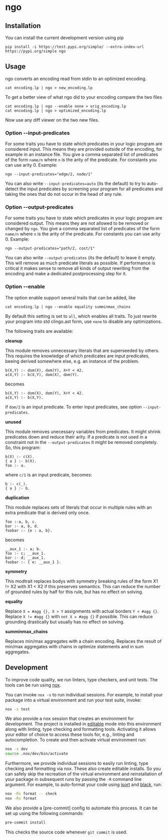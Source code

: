 # ngo

## Installation

You can install the current development version using pip

```shell
pip install -i https://test.pypi.org/simple/ --extra-index-url https://pypi.org/simple ngo
```

## Usage
ngo converts an encoding read from stdin to an optimized encoding.

```shell
cat encoding.lp | ngo > new_encoding.lp
```

To get a better view of what ngo did to your encoding compare the two files
```shell
cat encoding.lp | ngo --enable none > orig_encoding.lp
cat encoding.lp | ngo > optimized_encoding.lp
```
Now use any diff viewer on the two new files.

### Option --input-predicates
For some traits you have to state which predicates in your logic
program are considered input. This means they are provided outside of the encoding,
for example in an instance file. You give a comma separated list of predicates of the form `name/n` where `n` is the arity of the predicate. For constants you can use arity 0. 
Example:
```shell
ngo --input-predicates="edge/2, node/1"
```
You can also write `--input-predicates=auto` (its the default) to try to auto-detect the input predicates by screening your program for all predicates and taking the ones that do not occur in the head of any rule.

### Option --output-predicates
For some traits you have to state which predicates in your logic
program are considered output. This means they are not allowed to be removed or changed by `ngo`.
You give a comma separated list of predicates of the form `name/n` where `n` is the arity of the predicate. For constants you can use arity 0. 
Example:
```shell
ngo --output-predicates="path/2, cost/1"
```
You can also write `--output-predicates` (its the default) to leave it empty. This will remove as much predicate literals as possible. If performance is critical it makes sense to remove all kinds of output rewriting from the encoding and make a dedicated postprocessing step for it.

### Option --enable

The option enable support several traits that can be added, like
```shell
cat encoding.lp | ngo --enable equality summinmax_chains
```
By default this setting is set to `all`, which enables all traits.
To just rewrite your program into std clingo.ast form, use `none` to disable any optimizations.

The following traits are available:

**cleanup**

This module removes unnecessary literals that are superseeded by others.
This requires the knowledge of which predicates are input predicates,
beeing derived somewhere else, e.g. an instance of the problem.

```
b(X,Y) :- dom(X), dom(Y), X+Y < 42.
a(X,Y) :- b(X,Y), dom(X), dom(Y).
```
becomes
```
b(X,Y) :- dom(X), dom(Y), X+Y < 42.
a(X,Y) :- b(X,Y).
```
if `dom/2` is an input predicate.
To enter input predicates, see option `--input-predicates`.

**unused**

This module removes unecessary variables from predicates. It might shrink predicates down and reduce their arity.
If a predicate is not used in a constraint not in the `--output-predicates` it might be removed completely.
So, this program:
```
b(X) :- c(X).
{ a } :- b(X).
foo :- a.
```
where `c/1` is an input predicate, becomes:
```
b :- c(_).
{ a } :- b.
``````

**duplication**

This module replaces sets of literals that occur in multiple rules
 with an extra predicate that is derived only once.
```
foo :-a, b, c.
bar :- a, b, d.
foobar :- {e : a, b}.
```
becomes
```
__aux_1 :- a; b.
foo :- c; __aux_1.
bar :- d; __aux_1.
foobar :- { e: __aux_1 }.
```

**symmetry**

This modtrait replaces bodys with symmetry breaking rules of the form X1 != X2
with X1 < X2 if this preserves semantics. This can reduce the number of grounded
rules by half for this rule, but has no effect on solving.

**equality**

Replace `X = #agg {}, X > Y` assignments with actual borders `Y < #agg {}`.
Replace `X != #agg {}` with `not X = #agg {}` if possible.
This can reduce grounding drastically but usually has no effect on solving.

**summinmax_chains**

Replaces min/max aggregates with a chain encoding.
Replaces the result of min/max aggregates with chains in optimize statements and in sum aggregates.


## Development

To improve code quality, we run linters, type checkers, and unit tests. The
tools can be run using [nox]. 

You can invoke `nox -s` to run individual sessions. For example, to install
your package into a virtual environment and run your test suite, invoke:

```bash
nox -s test
```

We also provide a nox session that creates an environment for development. The
project is installed in [editable] mode into this environment along with
linting, type checking and formatting tools. Activating it allows your editor
of choice to access these tools for, e.g., linting and autocompletion. To
create and then activate virtual environment run:

```bash
nox -s dev
source .nox/dev/bin/activate
```

Furthermore, we provide individual sessions to easily run linting, type
checking and formatting via nox. These also create editable installs. So you
can safely skip the recreation of the virtual environment and reinstallation of
your package in subsequent runs by passing the `-R` command line argument. For
example, to auto-format your code using [isort] and [black], run:

```bash
nox -Rs format -- check
nox -Rs format
```

We also provide a [pre-commit] config to automate this process. It can be
set up using the following commands:

```bash
pre-commit install
```

This checks the source code whenever `git commit` is used.

[nox]: https://nox.thea.codes/en/stable/index.html
[pre]: https://pre-commit.com/
[black]: https://black.readthedocs.io/en/stable/
[isort]: https://pycqa.github.io/isort/
[editable]: https://setuptools.pypa.io/en/latest/userguide/development_mode.html

